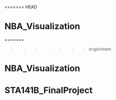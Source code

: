 <<<<<<< HEAD
# NBA_Visualization
=======

>>>>>>> origin/main
# NBA_Visualization
# STA141B_FinalProject

